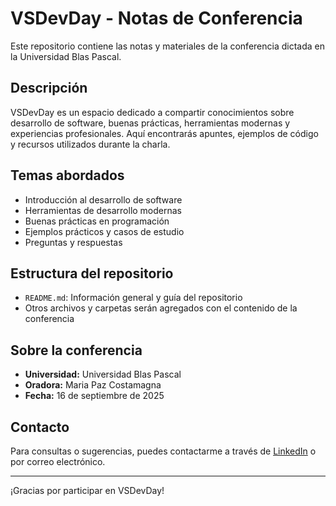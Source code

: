 # VSDevDay - Notas de Conferencia

Este repositorio contiene las notas y materiales de la conferencia dictada en la Universidad Blas Pascal.

## Descripción
VSDevDay es un espacio dedicado a compartir conocimientos sobre desarrollo de software, buenas prácticas, herramientas modernas y experiencias profesionales. Aquí encontrarás apuntes, ejemplos de código y recursos utilizados durante la charla.

## Temas abordados
- Introducción al desarrollo de software
- Herramientas de desarrollo modernas
- Buenas prácticas en programación
- Ejemplos prácticos y casos de estudio
- Preguntas y respuestas

## Estructura del repositorio
- `README.md`: Información general y guía del repositorio
- Otros archivos y carpetas serán agregados con el contenido de la conferencia

## Sobre la conferencia
- **Universidad:** Universidad Blas Pascal
- **Oradora:** Maria Paz Costamagna
- **Fecha:** 16 de septiembre de 2025

## Contacto
Para consultas o sugerencias, puedes contactarme a través de [LinkedIn](https://www.linkedin.com/in/mariapazcosta/) o por correo electrónico.

---
¡Gracias por participar en VSDevDay!

